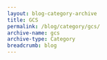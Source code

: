 ```yaml
---
layout: blog-category-archive
title: GCS
permalink: /blog/category/gcs/
archive-name: gcs
archive-type: Category
breadcrumb: blog
---
```

